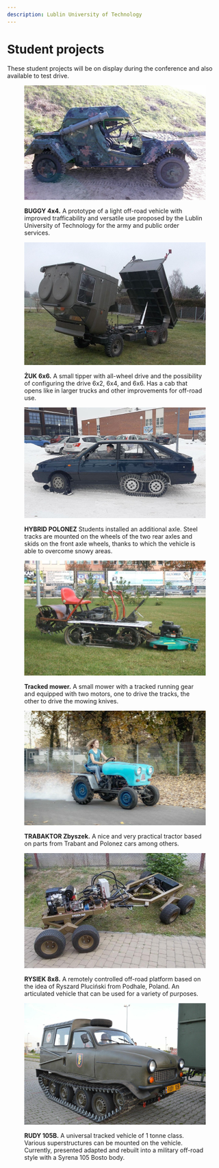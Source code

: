 ```yaml
---
description: Lublin University of Technology
---
```


# Student projects

These student projects will be on display during the conference and also available to test drive.

<div>

<figure><img src="../.gitbook/assets/buggy.JPG" alt=""><figcaption><p><strong>BUGGY 4x4.</strong> A prototype of a light off-road vehicle with improved trafficability and versatile use proposed by the Lublin University of Technology for the army and public order services.</p></figcaption></figure>

 

<figure><img src="../.gitbook/assets/zuk 66.JPG" alt=""><figcaption><p><strong>ŻUK 6x6.</strong> A small tipper with all-wheel drive and the possibility of configuring the drive 6x2, 6x4, and 6x6. Has a cab that opens like in larger trucks and other improvements for off-road use.</p></figcaption></figure>

</div>

<div>

<figure><img src="../.gitbook/assets/polonez.JPG" alt=""><figcaption><p><strong>HYBRID POLONEZ</strong> Students installed an additional axle. Steel tracks are mounted on the wheels of the two rear axles and skids on the front axle wheels, thanks to which the vehicle is able to overcome snowy areas.</p></figcaption></figure>

 

<figure><img src="../.gitbook/assets/i_mower.jpg" alt=""><figcaption><p><strong>Tracked mower.</strong> A small mower with a tracked running gear and equipped with two motors, one to drive the tracks, the other to drive the mowing knives.</p></figcaption></figure>

</div>

<div>

<figure><img src="../.gitbook/assets/i_trabaktor.jpg" alt=""><figcaption><p><strong>TRABAKTOR Zbyszek.</strong> A nice and very practical tractor based on parts from Trabant and Polonez cars among others.</p></figcaption></figure>

 

<figure><img src="../.gitbook/assets/i_rysiek.jpg" alt=""><figcaption><p><strong>RYSIEK 8x8.</strong> A remotely controlled off-road platform based on the idea of ​​Ryszard Pluciński from Podhale, Poland. An articulated vehicle that can be used for a variety of purposes.</p></figcaption></figure>

</div>

<figure><img src="../.gitbook/assets/i_rudy.jpg" alt=""><figcaption><p><strong>RUDY 105B.</strong> A ​​universal tracked vehicle of 1 tonne class. Various superstructures can be mounted on the vehicle. Currently, presented adapted and rebuilt into a military off-road style with a Syrena 105 Bosto body.</p></figcaption></figure>

